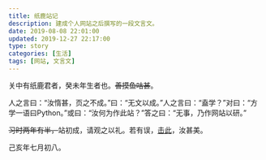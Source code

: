 ```yaml
---
title: 纸鹿站记
description: 建成个人网站之后撰写的一段文言文。
date: 2019-08-08 22:01:00
updated: 2019-12-27 22:17:00
type: story
categories: [生活]
tags: [网站, 文言文]
---
```


关中有纸鹿君者，癸未年生者也。~~善摸鱼咕甚~~。

人之言曰：“汝惰甚，页之不成。”曰：“无文以成。”人之言曰：“盍学？”对曰：“方学一语曰Python。”或曰：“汝何为作此站？”答之曰：“无事，乃作网站以研。”

~~习时两年有半，~~&zwj;站初成，请观之以礼。若有误，[击此](javascript:alert('QQ聊天链接，但是挂了');)，汝甚美。

己亥年七月初八。

